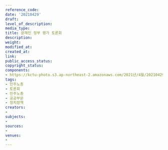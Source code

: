 ```yaml
---
reference_code: 
date: '20210429'
draft: 
level_of_description: 
media_type: 
title: 문재인 정부 평가 토론회
description: 
weight: 
modified_at: 
created_at: 
link: 
public_access_status: 
copyright_status: 
components:
- https://kctu-photo.s3.ap-northeast-2.amazonaws.com/2021년/4월/20210429-문재인+정부+평가+토론회_민주노총_토론회_민주노총_공공부문_정치정책/_5D49638.jpg
tags:
- 민주노총
- 토론회
- 민주노총
- 공공부문
- 정치정책
creators:
- 
subjects:
- 
sources:
- 
venues:
- 
---
```


